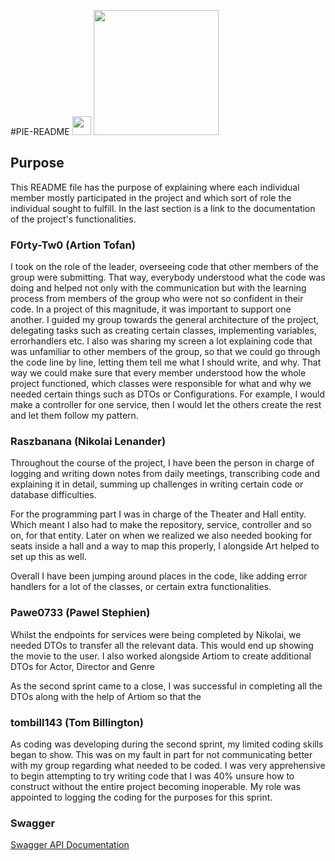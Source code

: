 #PIE-README <img src="https://raw.githubusercontent.com/MartinHeinz/MartinHeinz/master/wave.gif" width="30px">
<img src="https://i.imgur.com/rTZkf4K.gif" width="200px">

## Purpose
This README file has the purpose of explaining where each individual member mostly participated
in the project and which sort of role the individual sought to fulfill. In the last section is
a link to the documentation of the project's functionalities. 

### F0rty-Tw0 (Artion Tofan)

I took on the role of the leader, overseeing code that other members of the group were submitting. That way, everybody 
understood what the code was doing and helped not only with the communication but with the learning process from 
members of the group who were not so confident in their code.  In a project of this magnitude, it was important to 
support one another. I guided my group towards the general architecture of the project, delegating tasks such as 
creating certain classes, implementing variables, errorhandlers etc. I also was sharing my screen a lot explaining code
that was unfamiliar to other members of the group, so that we could go through the code line by line, letting them 
tell me what I should write, and why. That way we could make sure that every member understood how the whole project
functioned, which classes were responsible for what and why we needed certain things such as DTOs or Configurations.
For example, I would make a controller for one service, then I would let the others create the rest and let them follow
my pattern. 



### Raszbanana (Nikolai Lenander)
Throughout the course of the project, I have been the person in charge of logging and writing down notes from daily
meetings, transcribing code and explaining it in detail, summing up challenges in writing certain code or database 
difficulties. 

For the programming part I was in charge of the Theater and Hall entity. Which meant I also had to make the repository,
service, controller and so on, for that entity. Later on when we realized we also needed booking for seats inside a hall
and a way to map this properly, I alongside Art helped to set up this as well. 

Overall I have been jumping around places in the code, like adding error handlers for a lot of the classes, or certain
extra functionalities. 


### Pawe0733 (Pawel Stephien)
Whilst the endpoints for services were being completed by Nikolai, we needed DTOs to transfer all the relevant data. 
This would end up showing the movie to the user.  I also worked alongside Artiom to create additional DTOs for Actor,
Director and Genre 

As the second sprint came to a close, I was successful in completing all the DTOs along with the help of Artiom so that the 

### tombill143 (Tom Billington)
As coding was developing during the second sprint, my limited coding skills began to show. This was on my fault in part
for not communicating better with my group regarding what needed to be coded. I was very apprehensive to begin 
attempting to try writing code that I was 40% unsure how to construct without the entire project becoming inoperable. 
My role was appointed to logging the coding for the purposes for this sprint. 


### Swagger

[Swagger API Documentation](https://cine-mama.herokuapp.com/swagger-ui/index.html#/)   
